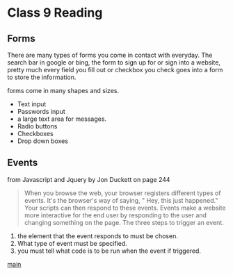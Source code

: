 # Class 9 Reading

## Forms

There are many types of forms you come in contact with everyday. The search bar in google or bing, the form to sign up for or sign into a website, pretty much every field you fill out or checkbox you check goes into a form to store the information.

forms come in many shapes and sizes.
* Text input
* Passwords input
* a large text area for messages.
* Radio buttons
* Checkboxes
* Drop down boxes

## Events

from Javascript and Jquery by Jon Duckett on page 244
> When you browse the web, your browser registers different types of events.  It's the browser's way of saying, " Hey, this just happened." Your scripts can then respond to these events.
Events make a website more interactive for the end user by responding to the user and changing something on the page.
The three steps to trigger an event.
1. the element that the event responds to must be chosen.
2. What type of event must be specified.
3. you must tell what code is to be run when the event if triggered.

[main](README.md)
